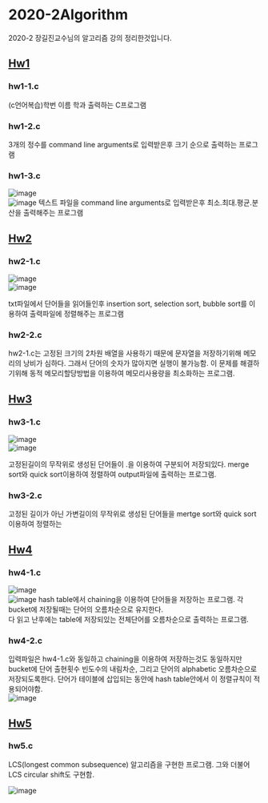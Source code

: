 # 2020-2Algorithm  
2020-2 장길진교수님의 알고리즘 강의 정리한것입니다.  

## [Hw1](https://github.com/chlwlgks3/2020-2Algorithm/tree/main/Hw1)   

### hw1-1.c  
(c언어복습)학번 이름 학과 출력하는 C프로그램

### hw1-2.c  
3개의 정수를 command line arguments로 입력받은후 크기 순으로 출력하는 프로그램  

### hw1-3.c  
![image](https://user-images.githubusercontent.com/64358334/102443108-506d0d80-4069-11eb-84c7-99ca91b91622.png)  
![image](https://user-images.githubusercontent.com/64358334/102443136-611d8380-4069-11eb-99e7-da1a5024af65.png)
텍스트 파일을 command line arguments로 입력받은후 최소.최대.평균.분산을 출력해주는 프로그램  

## [Hw2](https://github.com/chlwlgks3/2020-2Algorithm/tree/main/hw2)    

### hw2-1.c  
![image](https://user-images.githubusercontent.com/64358334/102443324-c5d8de00-4069-11eb-9cc8-d3e2234a2a84.png)  
![image](https://user-images.githubusercontent.com/64358334/102443335-cf624600-4069-11eb-9098-d5aa77bb5eb5.png)

txt파일에서 단어들을 읽어들인후 insertion sort, selection sort, bubble sort를 이용하여 출력파일에 정렬해주는 프로그램  

### hw2-2.c  
hw2-1.c는 고정된 크기의 2차원 배열을 사용하기 때문에 문자열을 저장하기위해 메모리의 낭비가 심하다. 그래서 단어의 숫자가 많아지면 실행이 불가능함. 이 문제를 해결하기위해 동적 메모리할당방법을 이용하여 메모리사용량을 최소화하는 프로그램.  


## [Hw3](https://github.com/chlwlgks3/2020-2Algorithm/tree/main/Hw3)    

### hw3-1.c  
![image](https://user-images.githubusercontent.com/64358334/102443490-37189100-406a-11eb-8d09-00f532efde5e.png)  
![image](https://user-images.githubusercontent.com/64358334/102443506-413a8f80-406a-11eb-9b95-3a0cc6877e1c.png)  

고정된길이의 무작위로 생성된 단어들이 .을 이용하여 구분되어 저장되있다. merge sort와 quick sort이용하여 정렬하여 output파일에 출력하는 프로그램.

### hw3-2.c  
고정된 길이가 아닌 가변길이의 무작위로 생성된 단어들을 mertge sort와 quick sort이용하여 정렬하는 


## [Hw4](https://github.com/chlwlgks3/2020-2Algorithm/tree/main/Hw4)    

### hw4-1.c  
![image](https://user-images.githubusercontent.com/64358334/102443659-9e364580-406a-11eb-942a-ccb3a8180655.png)  
![image](https://user-images.githubusercontent.com/64358334/102443929-40eec400-406b-11eb-860c-960fc4f8f5be.png)
hash table에서 chaining을 이용하여 단어들을 저장하는 프로그램. 각 bucket에 저장될때는 단어의 오름차순으로 유지한다.  
다 읽고 난후에는 table에 저장되있는 전체단어를 오름차순으로 출력하는 프로그램.

### hw4-2.c  
입력파일은 hw4-1.c와 동일하고 chaining을 이용하여 저장하는것도 동일하지만 bucket에 단어 출현횟수 빈도수의 내림차순, 그리고 단어의 alphabetic 오름차순으로 저장되도록한다. 단어가 테이블에 삽입되는 동안에 hash table안에서 이 정렬규칙이 적용되어야함.  
![image](https://user-images.githubusercontent.com/64358334/102443910-346a6b80-406b-11eb-875c-7ab78e554759.png)


## [Hw5](https://github.com/chlwlgks3/2020-2Algorithm/tree/main/Hw5)    

###  hw5.c  
LCS(longest common subsequence) 알고리즘을 구현한 프로그램. 그와 더불어 LCS circular shift도 구현함.

![image](https://user-images.githubusercontent.com/64358334/102444037-83b09c00-406b-11eb-847b-fd1672f42727.png)


